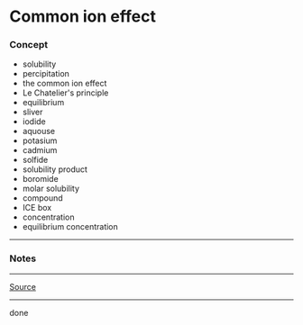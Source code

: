 # Common ion effect

### Concept

- solubility
- percipitation
- the common ion effect
- Le Chatelier's principle
- equilibrium
- sliver
- iodide
- aquouse
- potasium
- cadmium
- solfide
- solubility product
- boromide
- molar solubility
- compound
- ICE box
- concentration
- equilibrium concentration

---

### Notes

---

[Source](https://youtu.be/qawipem0LwA)

---

done